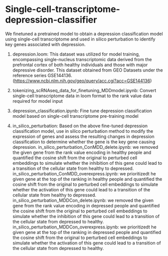 # Single-cell-transcriptome-depression-classifier
We finetuned a pretrained model to obtain a depression classification model using single-cell transcriptome and used in silico perturbation to identify key genes associated with depression.


1. depression.loom: This dataset was utilized for model training, encompassing single-nucleus transcriptomic data derived from the prefrontal cortex of both healthy individuals and those with major depressive disorder. This dataset obtained from GEO Datasets under the reference series GSE144136.(https://www.ncbi.nlm.nih.gov/geo/query/acc.cgi?acc=GSE144136)

2. tokenizing_scRNAseq_data_for_finetuning_MDDmodel.ipynb: Convert single-cell transcriptome data in loom format to the rank value data required for model input

3. depression_classification.ipynb: Fine tune depression classification model based on single-cell transcriptome pre-training model

4. in_silico_perturbation: Based on the above fine-tuned depression classification model, use in silico perturbation method to modify the expression of genes and assess the resulting changes in depression classification to determine whether the gene is the key gene causing depression. 
	in_silico_perturbation_ConMDD_delete.ipynb: we removed the given gene from the rank value encoding in healthy people and quantified the cosine shift from the original to perturbed cell embeddings to simulate whether the inhibition of this gene could lead to a transition of the cellular state from healthy to depressed.
	in_silico_perturbation_ConMDD_overexpress.ipynb: we prioritizedt he given gene at the top of the ranking in healthy people and quantified the cosine shift from the original to perturbed cell embeddings to simulate whether the activation of this gene could lead to a transition of the cellular state from healthy to depressed. 
	in_silico_perturbation_MDDCon_delete.ipynb: we removed the given gene from the rank value encoding in depressed people and quantified the cosine shift from the original to perturbed cell embeddings to simulate whether the inhibition of this gene could lead to a transition of the cellular state from depressed to healthy.
	in_silico_perturbation_MDDCon_overexpress.ipynb: we prioritizedt he given gene at the top of the ranking in depressed people and quantified the cosine shift from the original to perturbed cell embeddings to simulate whether the activation of this gene could lead to a transition of the cellular state from depressed to healthy.
